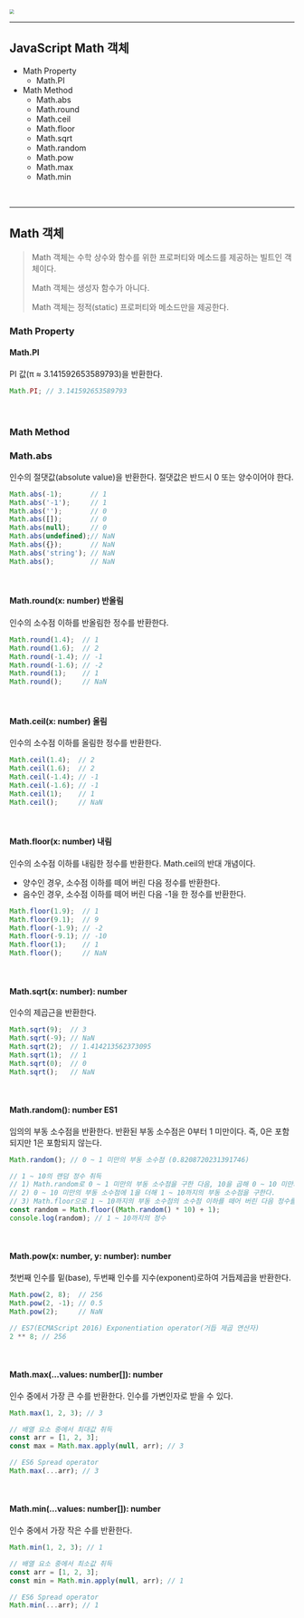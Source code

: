 <img src="https://cdn.pixabay.com/photo/2017/01/30/14/20/time-2020934_960_720.png" style="zoom:50%;" />

------

## JavaScript Math 객체

- Math Property
  - Math.PI
- Math Method
  - Math.abs
  - Math.round
  - Math.ceil
  - Math.floor
  - Math.sqrt
  - Math.random
  - Math.pow
  - Math.max
  - Math.min

<br/>

-------

## Math 객체

>Math 객체는 수학 상수와 함수를 위한 프로퍼티와 메소드를 제공하는 빌트인 객체이다. 
>
>Math 객체는 생성자 함수가 아니다. 
>
>Math 객체는 정적(static) 프로퍼티와 메소드만을 제공한다.

### Math Property

#### Math.PI

PI 값(π ≈ 3.141592653589793)을 반환한다.

```javascript
Math.PI; // 3.141592653589793
```

<br/>

### Math Method

### Math.abs 

인수의 절댓값(absolute value)을 반환한다. 절댓값은 반드시 0 또는 양수이어야 한다.

```javascript
Math.abs(-1);       // 1
Math.abs('-1');     // 1
Math.abs('');       // 0
Math.abs([]);       // 0
Math.abs(null);     // 0
Math.abs(undefined);// NaN
Math.abs({});       // NaN
Math.abs('string'); // NaN
Math.abs();         // NaN
```

<br/>

#### Math.round(x: number) 반올림

인수의 소수점 이하를 반올림한 정수를 반환한다.

```javascript
Math.round(1.4);  // 1
Math.round(1.6);  // 2
Math.round(-1.4); // -1
Math.round(-1.6); // -2
Math.round(1);    // 1
Math.round();     // NaN
```

<br/>

#### Math.ceil(x: number) 올림

인수의 소수점 이하를 올림한 정수를 반환한다.

```javascript
Math.ceil(1.4);  // 2
Math.ceil(1.6);  // 2
Math.ceil(-1.4); // -1
Math.ceil(-1.6); // -1
Math.ceil(1);    // 1
Math.ceil();     // NaN
```

<br/>

#### Math.floor(x: number) 내림

인수의 소수점 이하를 내림한 정수를 반환한다. Math.ceil의 반대 개념이다.

- 양수인 경우, 소수점 이하를 떼어 버린 다음 정수를 반환한다.
- 음수인 경우, 소수점 이하를 떼어 버린 다음 -1을 한 정수를 반환한다.

```javascript
Math.floor(1.9);  // 1
Math.floor(9.1);  // 9
Math.floor(-1.9); // -2
Math.floor(-9.1); // -10
Math.floor(1);    // 1
Math.floor();     // NaN
```

<br/>

#### Math.sqrt(x: number): number 

인수의 제곱근을 반환한다.

```javascript
Math.sqrt(9);  // 3
Math.sqrt(-9); // NaN
Math.sqrt(2);  // 1.414213562373095
Math.sqrt(1);  // 1
Math.sqrt(0);  // 0
Math.sqrt();   // NaN
```

<br/>

#### Math.random(): number ES1

임의의 부동 소수점을 반환한다. 반환된 부동 소수점은 0부터 1 미만이다. 즉, 0은 포함되지만 1은 포함되지 않는다.

```javascript
Math.random(); // 0 ~ 1 미만의 부동 소수점 (0.8208720231391746)

// 1 ~ 10의 랜덤 정수 취득
// 1) Math.random로 0 ~ 1 미만의 부동 소수점을 구한 다음, 10을 곱해 0 ~ 10 미만의 부동 소수점을 구한다.
// 2) 0 ~ 10 미만의 부동 소수점에 1을 더해 1 ~ 10까지의 부동 소수점을 구한다.
// 3) Math.floor으로 1 ~ 10까지의 부동 소수점의 소수점 이하를 떼어 버린 다음 정수를 반환한다.
const random = Math.floor((Math.random() * 10) + 1);
console.log(random); // 1 ~ 10까지의 정수
```

<br/>

#### Math.pow(x: number, y: number): number 

첫번째 인수를 밑(base), 두번째 인수를 지수(exponent)로하여 거듭제곱을 반환한다.

```javascript
Math.pow(2, 8);  // 256
Math.pow(2, -1); // 0.5
Math.pow(2);     // NaN

// ES7(ECMAScript 2016) Exponentiation operator(거듭 제곱 연산자)
2 ** 8; // 256
```

<br/>

#### Math.max(…values: number[]): number 

인수 중에서 가장 큰 수를 반환한다. 인수를 가변인자로 받을 수 있다.

```javascript
Math.max(1, 2, 3); // 3

// 배열 요소 중에서 최대값 취득
const arr = [1, 2, 3];
const max = Math.max.apply(null, arr); // 3

// ES6 Spread operator
Math.max(...arr); // 3
```

<br/>

#### Math.min(…values: number[]): number 

인수 중에서 가장 작은 수를 반환한다.

```javascript
Math.min(1, 2, 3); // 1

// 배열 요소 중에서 최소값 취득
const arr = [1, 2, 3];
const min = Math.min.apply(null, arr); // 1

// ES6 Spread operator
Math.min(...arr); // 1
```

<br/>
